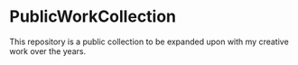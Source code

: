 # PublicWorkCollection
This repository is a public collection to be expanded upon with my creative work over the years.
